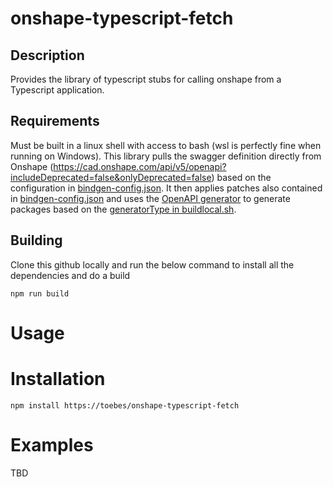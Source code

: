 # onshape-typescript-fetch
## Description
Provides the library of typescript stubs for calling onshape from a Typescript application.

## Requirements
Must be built in a linux shell with access to bash (wsl is perfectly fine when running on Windows).  This library pulls the swagger definition directly from Onshape (https://cad.onshape.com/api/v5/openapi?includeDeprecated=false&onlyDeprecated=false) based on the configuration in [bindgen-config.json](bindgen-config.json#L3).  It then applies patches also contained in [bindgen-config.json](bindgen-config.json#L11) and uses the [OpenAPI generator](https://openapi-generator.tech/) to generate packages based on the [generatorType in buildlocal.sh](buildlocal.sh#L11).

## Building
Clone this github locally and run the below command to install all the dependencies and do a build

```
npm run build
```

# Usage
# Installation
```
npm install https://toebes/onshape-typescript-fetch
```

# Examples

TBD